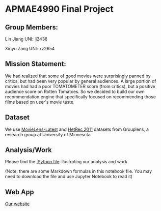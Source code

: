 # APMAE4990 Final Project

## Group Members: 
Lin Jiang  UNI: lj2438

Xinyu Zang  UNI: xz2654

## Mission Statement:
We had realized that some of good movies were surprisingly panned by critics, but had been very popular by general audiences. A large portion of movies had had a poor TOMATOMETER score (from critics), but a positive audience score on Rotten Tomatoes. So we decided to build our own recommendation engine that specifically focused on recommending those films based on user's movie taste.

## Dataset
We use [MovieLens-Latest](https://grouplens.org/datasets/movielens/) and [HetRec 2011](https://grouplens.org/datasets/hetrec-2011/) datasets from Grouplens, a research group at University of Minnesota.


## Analysis/Work
Please find the [IPython file](https://github.com/Columbia-Intro-Data-Science/python-introduction-xz2654/blob/master/Final_Project/Analysis_Notebook.ipynb) illustrating our analysis and work.

(Note: there are some Markdown formulas in this notebook file. You may need to download the file and use Jupyter Notebook to read it)

## Web App
[Our website](http://lin2yu.pythonanywhere.com)
